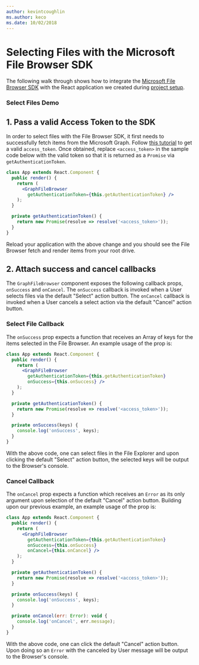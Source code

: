 ```yaml
---
author: kevintcoughlin
ms.author: keco
ms.date: 10/02/2018
---
```

# Selecting Files with the Microsoft File Browser SDK

The following walk through shows how to integrate the [Microsoft File Browser SDK](https://www.npmjs.com/package/@microsoft/file-browser) with the React application we created during [project setup](index.md).

### Select Files Demo

## 1. Pass a valid Access Token to the SDK

In order to select files with the File Browser SDK, it first needs to successfully fetch items from the Microsoft Graph. Follow [this tutorial](https://developer.microsoft.com/en-us/graph/docs/concepts/auth_overview) to get a valid `access_token`. Once obtained, replace `<access_token>` in the sample code below with
the valid token so that it is returned as a `Promise` via `getAuthenticationToken`.

```jsx
class App extends React.Component {
  public render() {
    return (
      <GraphFileBrowser 
        getAuthenticationToken={this.getAuthenticationToken} />
    );
  }

  private getAuthenticationToken() {
    return new Promise(resolve => resolve('<access_token>'));
  }
}
```

Reload your application with the above change and you should see the File Browser fetch and render items from your root drive.

## 2. Attach success and cancel callbacks

The `GraphFileBrowser` component exposes the following callback props, `onSuccess` and `onCancel`. The `onSuccess` callback is invoked when a User selects files via the default "Select" action button. The `onCancel` callback is invoked when a User cancels a select action via the default "Cancel" action button.

### Select File Callback

The `onSuccess` prop expects a function that receives an Array of keys for the items selected in the File Browser. An example usage of the prop is:

```jsx
class App extends React.Component {
  public render() {
    return (
      <GraphFileBrowser 
        getAuthenticationToken={this.getAuthenticationToken}
        onSuccess={this.onSuccess} />
    );
  }

  private getAuthenticationToken() {
    return new Promise(resolve => resolve('<access_token>'));
  }

  private onSuccess(keys) {
    console.log('onSuccess', keys);
  }
}
```

With the above code, one can select files in the File Explorer and upon clicking the default "Select" action button, the selected keys will be output to the Browser's console.

### Cancel Callback

The `onCancel` prop expects a function which receives an `Error` as its only argument upon selection of the default "Cancel" action button. Building upon our previous example, an example usage of the prop is:

```jsx
class App extends React.Component {
  public render() {
    return (
      <GraphFileBrowser 
        getAuthenticationToken={this.getAuthenticationToken}
        onSuccess={this.onSuccess}
        onCancel={this.onCancel} />
    );
  }

  private getAuthenticationToken() {
    return new Promise(resolve => resolve('<access_token>'));
  }

  private onSuccess(keys) {
    console.log('onSuccess', keys);
  }

  private onCancel(err: Error): void {
    console.log('onCancel', err.message);
  }
}
```

With the above code, one can click the default "Cancel" action button. Upon doing so an `Error` with the canceled by User message will be output to the Browser's console.

<!-- {
  "type": "#page.annotation",
  "description": "Use the Microsoft File Browser SDK to select OneDrive files.",
  "keywords": "js,javascript,onedrive,graph,file,browser,picker,saver,open,save,cloud",
  "section": "sdks",
  "headerAdditions": [],
  "footerAdditions": []
} -->
